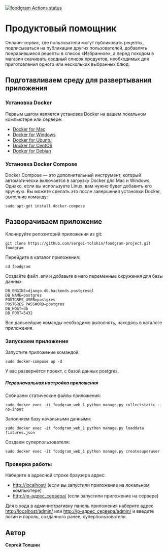 [![foodgram Actions status](https://github.com/sergei-tolshin/foodgram-project/workflows/foodgram/badge.svg)](https://github.com/sergei-tolshin/foodgram-project/actions)

# Продуктовый помощник
Онлайн-сервис, где пользователи могут публиковать рецепты, подписываться на публикации других пользователей, добавлять понравившиеся рецепты в список «Избранное», а перед походом в магазин скачивать сводный список продуктов, необходимых для приготовления одного или нескольких выбранных блюд.

## Подготавливаем среду для развертывания приложения

### Установка Docker

Первым шагом является установка Docker на вашем локальном компьютере или сервере:

* [Docker for Mac](https://docs.docker.com/docker-for-mac/install/)
* [Docker for Windows](https://docs.docker.com/docker-for-windows/install/)
* [Docker for Ubuntu](https://docs.docker.com/engine/install/ubuntu/)
* [Docker for CentOS](https://docs.docker.com/engine/install/centos/)
* [Docker for Debian](https://docs.docker.com/engine/install/debian/)

### Установка Docker Compose

Docker Compose — это дополнительный инструмент, который автоматически включается в загрузку Docker для Mac и Windows. Однако, если вы используете Linux, вам нужно будет добавить его вручную. Вы можете сделать это после завершения установки Docker, выполнив команду:

```
sudo apt-get install docker-compose
```

## Разворачиваем приложение

Клонируйте репозиторий приложения из git:

```
git clone https://github.com/sergei-tolshin/foodgram-project.git foodgram
```
Перейдите в каталог приложения:

```
cd foodgram
```

Создайте файл .env и добавьте в него переменные окружения для базы данных:

```
DB_ENGINE=django.db.backends.postgresql
DB_NAME=postgres
POSTGRES_USER=postgres
POSTGRES_PASSWORD=postgres
DB_HOST=db
DB_PORT=5432
```

Все дальнейшие команды необходимо выполнять, находясь в каталоге приложения.

### Запускаем приложение

Запустите приложение командой: 
```
sudo docker-compose up -d
```
У вас развернётся проект, с базой данных postgres.

##### Первоначальная настройка приложения

Собираем статические файлы приложения:
```
sudo docker exec -it foodgram_web_1 python manage.py collectstatic --no-input
```
Заполняем базу начальными данными:
```
sudo docker exec -it foodgram_web_1 python manage.py loaddata fixtures.json
```
Создаем суперпользователя:
```
sudo docker exec -it foodgram_web_1 python manage.py createsuperuser
```

### Проверка работы

Наберите в адресной строке браузера адрес:
* [http://localhost/](http://localhost/) (если вы запустили приложение на локальном компьютере)
* [http://ip-адрес_сервера/](http://ip-адрес_сервера/) (если запустили приложение на сервере)

Для в хода в административну панель приложения наберите адрес [http://localhost/admin/](http://localhost/admin/) или
[http://ip-адрес_сервера/admin/](http://ip-адрес_сервера/admin/) и введите логин и пароль, созданного ранее, суперпользователя.

## Автор

**Сергей Толшин**
